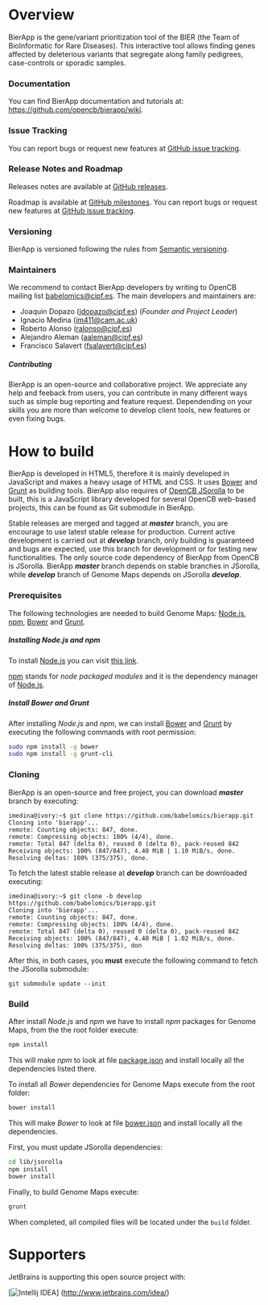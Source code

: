 # Overview
BierApp is the gene/variant prioritization tool of the BIER (the Team of BioInformatic for Rare Diseases). This interactive tool allows finding genes affected by deleterious variants that segregate along family pedigrees, case-controls or sporadic samples.

### Documentation
You can find BierApp documentation and tutorials at: https://github.com/opencb/bierapp/wiki.

### Issue Tracking
You can report bugs or request new features at [GitHub issue tracking](https://github.com/opencb/bierapp/issues).

### Release Notes and Roadmap
Releases notes are available at [GitHub releases](https://github.com/opencb/bierapp/releases).

Roadmap is available at [GitHub milestones](https://github.com/opencb/bierapp/milestones). You can report bugs or request new features at [GitHub issue tracking](https://github.com/opencb/bierapp/issues).

### Versioning
BierApp is versioned following the rules from [Semantic versioning](http://semver.org/).

### Maintainers
We recommend to contact BierApp developers by writing to OpenCB mailing list babelomics@cipf.es. The main developers and maintainers are:
* Joaquin Dopazo (jdopazo@cipf.es) (_Founder and Project Leader_)
* Ignacio Medina (im411@cam.ac.uk)
* Roberto Alonso (ralonso@cipf.es)
* Alejandro Aleman (aaleman@cipf.es)
* Francisco Salavert (fsalavert@cipf.es)

##### Contributing
BierApp is an open-source and collaborative project. We appreciate any help and feeback from users, you can contribute in many different ways such as simple bug reporting and feature request. Dependending on your skills you are more than welcome to develop client tools, new features or even fixing bugs.


# How to build 
BierApp is developed in HTML5, therefore it is mainly developed in JavaScript and makes a heavy usage of HTML and CSS. It uses [Bower](http://bower.io/) and [Grunt](http://gruntjs.com/) as building tools. BierApp also requires of [OpenCB JSorolla](https://github.com/opencb/jsorolla) to be built, this is a JavaScript library developed for several OpenCB web-based projects, this can be found as Git submodule in BierApp.

Stable releases are merged and tagged at **_master_** branch, you are encourage to use latest stable release for production. Current active development is carried out at **_develop_** branch, only building is guaranteed and bugs are expected, use this branch for development or for testing new functionalities. The only source code dependency of BierApp from OpenCB is JSorolla. BierApp **_master_** branch depends on stable branches in JSorolla, while **_develop_** branch of Genome Maps depends on JSorolla **_develop_**.

### Prerequisites
The following technologies are needed to build Genome Maps: [Node.js](https://nodejs.org/), [npm](https://www.npmjs.com/), [Bower](http://bower.io/) and [Grunt](http://gruntjs.com/).

##### Installing Node.js and npm
To install [Node.js](https://nodejs.org/) you can visit [this link](https://github.com/joyent/node/wiki/Installing-Node.js-via-package-manager).

[npm](https://www.npmjs.com/) stands for _node packaged modules_ and it is the dependency manager of [Node.js](https://nodejs.org/).

##### Install Bower and Grunt
After installing _Node.js_ and _npm_, we can install [Bower](http://bower.io/) and [Grunt](http://gruntjs.com/) by executing the following commands with root permission:

```bash
sudo npm install -g bower
sudo npm install -g grunt-cli
```

### Cloning
BierApp is an open-source and free project, you can download **_master_** branch by executing:

    imedina@ivory:~$ git clone https://github.com/babelomics/bierapp.git
    Cloning into 'bierapp'...
    remote: Counting objects: 847, done.
    remote: Compressing objects: 100% (4/4), done.
    remote: Total 847 (delta 0), reused 0 (delta 0), pack-reused 842
    Receiving objects: 100% (847/847), 4.40 MiB | 1.10 MiB/s, done.
    Resolving deltas: 100% (375/375), done.


To fetch the latest stable release at **_develop_** branch can be downloaded executing:

    imedina@ivory:~$ git clone -b develop https://github.com/babelomics/bierapp.git
    Cloning into 'bierapp'...
    remote: Counting objects: 847, done.
    remote: Compressing objects: 100% (4/4), done.
    remote: Total 847 (delta 0), reused 0 (delta 0), pack-reused 842
    Receiving objects: 100% (847/847), 4.40 MiB | 1.02 MiB/s, done.
    Resolving deltas: 100% (375/375), don

After this, in both cases, you **must** execute the following command to fetch the JSorolla submodule:

    git submodule update --init


### Build
After install _Node.js_ and _npm_ we have to install _npm_ packages for Genome Maps, from the the root folder execute:

```bash
npm install
```
This will make _npm_ to look at file [package.json](package.json) and install locally all the dependencies listed there.

To install all _Bower_ dependencies for Genome Maps execute from the root folder:

```bash
bower install
```
This will make _Bower_ to look at file [bower.json](bower.json) and install locally all the dependencies.

First, you must update JSorolla dependencies:
```bash
cd lib/jsorolla
npm install
bower install
```

Finally, to build Genome Maps execute:
```bash
grunt
```

When completed, all compiled files will be located under the `build` folder.

# Supporters
JetBrains is supporting this open source project with:

[![Intellij IDEA](https://www.jetbrains.com/idea/docs/logo_intellij_idea.png)]
(http://www.jetbrains.com/idea/)
